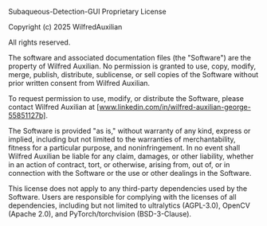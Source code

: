 Subaqueous-Detection-GUI Proprietary License

Copyright (c) 2025 WilfredAuxilian

All rights reserved.

The software and associated documentation files (the "Software") are the property of Wilfred Auxilian. No permission is granted to use, copy, modify, merge, publish, distribute, sublicense, or sell copies of the Software without prior written consent from Wilfred Auxilian.

To request permission to use, modify, or distribute the Software, please contact Wilfred Auxilian at [www.linkedin.com/in/wilfred-auxilian-george-55851127b].

The Software is provided "as is," without warranty of any kind, express or implied, including but not limited to the warranties of merchantability, fitness for a particular purpose, and noninfringement. In no event shall Wilfred Auxilian be liable for any claim, damages, or other liability, whether in an action of contract, tort, or otherwise, arising from, out of, or in connection with the Software or the use or other dealings in the Software.

This license does not apply to any third-party dependencies used by the Software. Users are responsible for complying with the licenses of all dependencies, including but not limited to ultralytics (AGPL-3.0), OpenCV (Apache 2.0), and PyTorch/torchvision (BSD-3-Clause).
